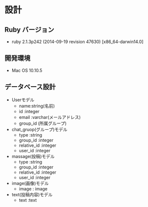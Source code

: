 # 設計

## Ruby バージョン
 - ruby 2.1.3p242 (2014-09-19 revision 47630) [x86_64-darwin14.0]

## 開発環境
 - Mac OS 10.10.5

## データベース設計
 * Userモデル
   - name:string(名前)
   - id :integer
   - email :varchar(メールアドレス)
   - group_id (所属グループ)
 * chat_gruop(グループ)モデル
   - type :string
   - group_id :integer
   - relative_id :integer
   - user_id :integer
 * massage(投稿)モデル
   - type :string
   - group_id :integer
   - relative_id :integer
   - user_id :integer
 * image(画像)モデル
   - image : image
 * text(投稿内容)モデル
   - text :text